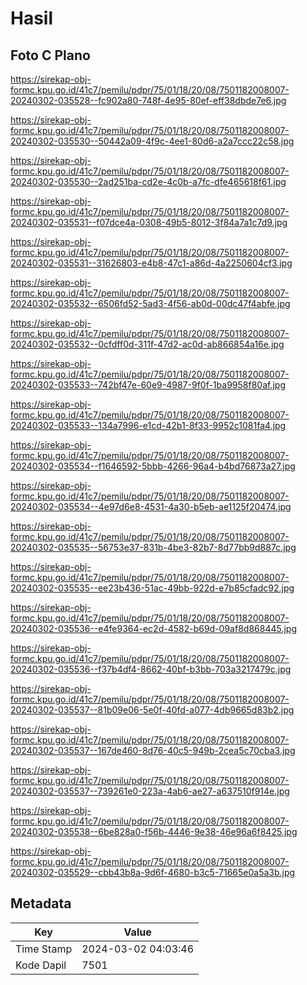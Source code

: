 # Hasil

## Foto C Plano

https://sirekap-obj-formc.kpu.go.id/41c7/pemilu/pdpr/75/01/18/20/08/7501182008007-20240302-035528--fc902a80-748f-4e95-80ef-eff38dbde7e6.jpg

https://sirekap-obj-formc.kpu.go.id/41c7/pemilu/pdpr/75/01/18/20/08/7501182008007-20240302-035530--50442a09-4f9c-4ee1-80d6-a2a7ccc22c58.jpg

https://sirekap-obj-formc.kpu.go.id/41c7/pemilu/pdpr/75/01/18/20/08/7501182008007-20240302-035530--2ad251ba-cd2e-4c0b-a7fc-dfe465618f61.jpg

https://sirekap-obj-formc.kpu.go.id/41c7/pemilu/pdpr/75/01/18/20/08/7501182008007-20240302-035531--f07dce4a-0308-49b5-8012-3f84a7a1c7d9.jpg

https://sirekap-obj-formc.kpu.go.id/41c7/pemilu/pdpr/75/01/18/20/08/7501182008007-20240302-035531--31626803-e4b8-47c1-a86d-4a2250604cf3.jpg

https://sirekap-obj-formc.kpu.go.id/41c7/pemilu/pdpr/75/01/18/20/08/7501182008007-20240302-035532--6506fd52-5ad3-4f56-ab0d-00dc47f4abfe.jpg

https://sirekap-obj-formc.kpu.go.id/41c7/pemilu/pdpr/75/01/18/20/08/7501182008007-20240302-035532--0cfdff0d-311f-47d2-ac0d-ab866854a16e.jpg

https://sirekap-obj-formc.kpu.go.id/41c7/pemilu/pdpr/75/01/18/20/08/7501182008007-20240302-035533--742bf47e-60e9-4987-9f0f-1ba9958f80af.jpg

https://sirekap-obj-formc.kpu.go.id/41c7/pemilu/pdpr/75/01/18/20/08/7501182008007-20240302-035533--134a7996-e1cd-42b1-8f33-9952c1081fa4.jpg

https://sirekap-obj-formc.kpu.go.id/41c7/pemilu/pdpr/75/01/18/20/08/7501182008007-20240302-035534--f1646592-5bbb-4266-96a4-b4bd76873a27.jpg

https://sirekap-obj-formc.kpu.go.id/41c7/pemilu/pdpr/75/01/18/20/08/7501182008007-20240302-035534--4e97d6e8-4531-4a30-b5eb-ae1125f20474.jpg

https://sirekap-obj-formc.kpu.go.id/41c7/pemilu/pdpr/75/01/18/20/08/7501182008007-20240302-035535--56753e37-831b-4be3-82b7-8d77bb9d887c.jpg

https://sirekap-obj-formc.kpu.go.id/41c7/pemilu/pdpr/75/01/18/20/08/7501182008007-20240302-035535--ee23b436-51ac-49bb-922d-e7b85cfadc92.jpg

https://sirekap-obj-formc.kpu.go.id/41c7/pemilu/pdpr/75/01/18/20/08/7501182008007-20240302-035536--e4fe9364-ec2d-4582-b69d-09af8d868445.jpg

https://sirekap-obj-formc.kpu.go.id/41c7/pemilu/pdpr/75/01/18/20/08/7501182008007-20240302-035536--f37b4df4-8662-40bf-b3bb-703a3217479c.jpg

https://sirekap-obj-formc.kpu.go.id/41c7/pemilu/pdpr/75/01/18/20/08/7501182008007-20240302-035537--81b09e06-5e0f-40fd-a077-4db9665d83b2.jpg

https://sirekap-obj-formc.kpu.go.id/41c7/pemilu/pdpr/75/01/18/20/08/7501182008007-20240302-035537--167de460-8d76-40c5-949b-2cea5c70cba3.jpg

https://sirekap-obj-formc.kpu.go.id/41c7/pemilu/pdpr/75/01/18/20/08/7501182008007-20240302-035537--739261e0-223a-4ab6-ae27-a637510f914e.jpg

https://sirekap-obj-formc.kpu.go.id/41c7/pemilu/pdpr/75/01/18/20/08/7501182008007-20240302-035538--6be828a0-f56b-4446-9e38-46e96a6f8425.jpg

https://sirekap-obj-formc.kpu.go.id/41c7/pemilu/pdpr/75/01/18/20/08/7501182008007-20240302-035529--cbb43b8a-9d6f-4680-b3c5-71665e0a5a3b.jpg


## Metadata

| Key        | Value               |
| ---------- | ------------------- |
| Time Stamp | 2024-03-02 04:03:46 |
| Kode Dapil | 7501                |



